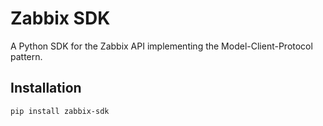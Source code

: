 # Zabbix SDK

A Python SDK for the Zabbix API implementing the Model-Client-Protocol pattern.

## Installation

```bash
pip install zabbix-sdk
